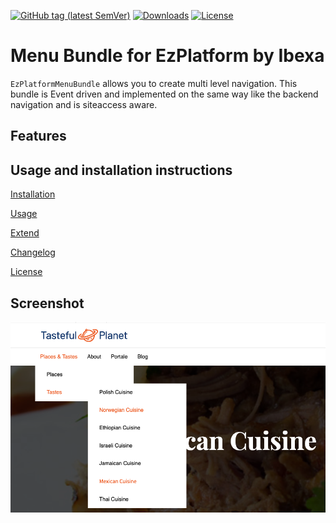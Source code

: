 [![GitHub tag (latest SemVer)](https://img.shields.io/github/v/tag/arfaram/ezmenubundle?style=flat-square&color=blue)](https://github.com/arfaram/ezmenubundle/tags)
[![Downloads](https://img.shields.io/packagist/dt/arfaram/ezmenubundle.svg?style=flat-square&color=blue)](https://packagist.org/packages/arfaram/ezmenubundle)
[![License](https://img.shields.io/packagist/l/arfaram/ezmenubundle.svg?style=flat-square&color=blue)](https://github.com/arfaram/ezmenubundle/blob/master/LICENSE)

# Menu Bundle for EzPlatform by Ibexa

`EzPlatformMenuBundle` allows you to create multi level navigation. This bundle is Event driven and implemented on the same way like the backend navigation and is siteaccess aware.


## Features


## Usage and installation instructions

[Installation](Doc/install.md)

[Usage](Doc/usage.md)

[Extend](Doc/extend.md)

[Changelog](Doc/changelog.md)

[License](LICENSE)


## Screenshot

![EZ Platform menu](Doc/Images/navigation_desktop.png?raw=true "EZ Platform menu navigation")
